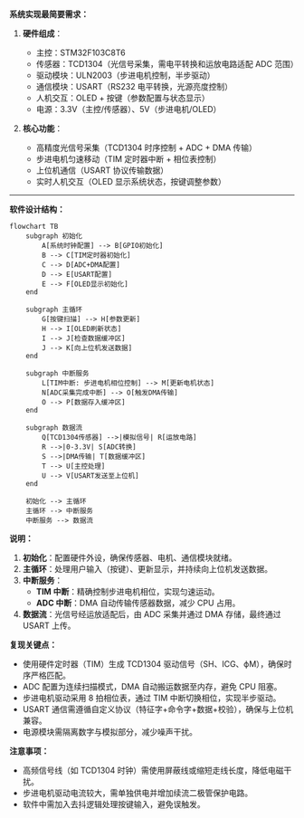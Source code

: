**系统实现最简要需求：**

1. **硬件组成**：

   - 主控：STM32F103C8T6
   - 传感器：TCD1304（光信号采集，需电平转换和运放电路适配 ADC 范围）
   - 驱动模块：ULN2003（步进电机控制，半步驱动）
   - 通信模块：USART（RS232 电平转换，光源亮度控制）
   - 人机交互：OLED + 按键（参数配置与状态显示）
   - 电源：3.3V（主控/传感器）、5V（步进电机/OLED）

2. **核心功能**：
   - 高精度光信号采集（TCD1304 时序控制 + ADC + DMA 传输）
   - 步进电机匀速移动（TIM 定时器中断 + 相位表控制）
   - 上位机通信（USART 协议传输数据）
   - 实时人机交互（OLED 显示系统状态，按键调整参数）

---

**软件设计结构：**

```mermaid
flowchart TB
    subgraph 初始化
        A[系统时钟配置] --> B[GPIO初始化]
        B --> C[TIM定时器初始化]
        C --> D[ADC+DMA配置]
        D --> E[USART配置]
        E --> F[OLED显示初始化]
    end

    subgraph 主循环
        G[按键扫描] --> H[参数更新]
        H --> I[OLED刷新状态]
        I --> J[检查数据缓冲区]
        J --> K[向上位机发送数据]
    end

    subgraph 中断服务
        L[TIM中断: 步进电机相位控制] --> M[更新电机状态]
        N[ADC采集完成中断] --> O[触发DMA传输]
        O --> P[数据存入缓冲区]
    end

    subgraph 数据流
        Q[TCD1304传感器] -->|模拟信号| R[运放电路]
        R -->|0-3.3V| S[ADC转换]
        S -->|DMA传输| T[数据缓冲区]
        T --> U[主控处理]
        U --> V[USART发送至上位机]
    end

    初始化 --> 主循环
    主循环 --> 中断服务
    中断服务 --> 数据流
```

**说明：**

1. **初始化**：配置硬件外设，确保传感器、电机、通信模块就绪。
2. **主循环**：处理用户输入（按键）、更新显示，并持续向上位机发送数据。
3. **中断服务**：
   - **TIM 中断**：精确控制步进电机相位，实现匀速运动。
   - **ADC 中断**：DMA 自动传输传感器数据，减少 CPU 占用。
4. **数据流**：光信号经运放适配后，由 ADC 采集并通过 DMA 存储，最终通过 USART 上传。

**复现关键点：**

- 使用硬件定时器（TIM）生成 TCD1304 驱动信号（SH、ICG、ϕM），确保时序严格匹配。
- ADC 配置为连续扫描模式，DMA 自动搬运数据至内存，避免 CPU 阻塞。
- 步进电机驱动采用 8 拍相位表，通过 TIM 中断切换相位，实现半步驱动。
- USART 通信需遵循自定义协议（特征字+命令字+数据+校验），确保与上位机兼容。
- 电源模块需隔离数字与模拟部分，减少噪声干扰。

**注意事项：**

- 高频信号线（如 TCD1304 时钟）需使用屏蔽线或缩短走线长度，降低电磁干扰。
- 步进电机驱动电流较大，需单独供电并增加续流二极管保护电路。
- 软件中需加入去抖逻辑处理按键输入，避免误触发。
